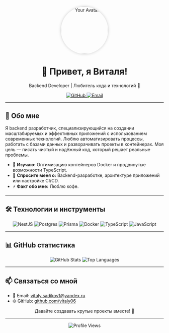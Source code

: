 <div align="center">
  <img src="https://media2.giphy.com/media/v1.Y2lkPTc5MGI3NjExZm8xdGVsbWpxMTJzdHF3ZHFwNGk3YmcxNWNjZW02cjZnNDQyM2F4YiZlcD12MV9pbnRlcm5hbF9naWZfYnlfaWQmY3Q9Zw/qgQUggAC3Pfv687qPC/giphy.gif" alt="Your Avatar" width="150" style="border-radius: 50%; box-shadow: 0 0 10px rgba(0,0,0,0.2);"/>

  <h1>👋 Привет, я Виталя!</h1>
  <p>Backend Developer | Любитель кода и технологий 🚀</p>

  <p>
    <a href="https://github.com/vitaly06">
      <img src="https://img.shields.io/badge/GitHub-181717?style=for-the-badge&logo=github&logoColor=white" alt="GitHub"/>
    </a>
    <a href="mailto:vitaly.sadikov1@yandex.ru">
      <img src="https://img.shields.io/badge/Email-D14836?style=for-the-badge&logo=gmail&logoColor=white" alt="Email"/>
    </a>
  </p>
</div>

---

## 🌟 Обо мне
Я backend разработчик, специализирующийся на создании масштабируемых и эффективных приложений с использованием современных технологий. Люблю автоматизировать процессы, работать с базами данных и разворачивать проекты в контейнерах. Моя цель — писать чистый и надёжный код, который решает реальные проблемы.

- 🌱 **Изучаю:** Оптимизацию контейнеров Docker и продвинутые возможности TypeScript.
- 💬 **Спросите меня о:** Backend-разработке, архитектуре приложений или настройке CI/CD.
- ⚡ **Факт обо мне:** Люблю кофе.

---

## 🛠️ Технологии и инструменты
<div align="center">
  <img src="https://img.shields.io/badge/NestJS-E0234E?style=flat-square&logo=nestjs&logoColor=white" alt="NestJS"/>
  <img src="https://img.shields.io/badge/PostgreSQL-336791?style=flat-square&logo=postgresql&logoColor=white" alt="Postgres"/>
  <img src="https://img.shields.io/badge/Prisma-2D3748?style=flat-square&logo=prisma&logoColor=white" alt="Prisma"/>
  <img src="https://img.shields.io/badge/Docker-2496ED?style=flat-square&logo=docker&logoColor=white" alt="Docker"/>
  <img src="https://img.shields.io/badge/TypeScript-3178C6?style=flat-square&logo=typescript&logoColor=white" alt="TypeScript"/>
  <img src="https://img.shields.io/badge/JavaScript-F7DF1E?style=flat-square&logo=javascript&logoColor=black" alt="JavaScript"/>
</div>


---

## 📊 GitHub статистика
<div align="center">
  <img src="https://github-readme-stats.vercel.app/api?username=vitaly06&show_icons=true&theme=radical" alt="GitHub Stats"/>
  <img src="https://github-readme-stats.vercel.app/api/top-langs/?username=vitaly06&layout=compact&theme=radical" alt="Top Languages"/>
</div>

---

## 📫 Связаться со мной
- 📧 Email: [vitaly.sadikov1@yandex.ru](mailto:vitaly.sadikov1@yandex.ru)
- 🌐 GitHub: [github.com/vitaly06](https://github.com/vitaly06)

<div align="center">
  <p>Давайте создавать крутые проекты вместе! 🚀</p>
</div>

---

<div align="center">
  <img src="https://komarev.com/ghpvc/?username=vitaly06&style=flat-square&color=blue" alt="Profile Views"/>
</div>
